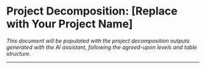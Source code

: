 # Project Decomposition: [Replace with Your Project Name]

*This document will be populated with the project decomposition outputs generated with the AI assistant, following the agreed-upon levels and table structure.*

--- 